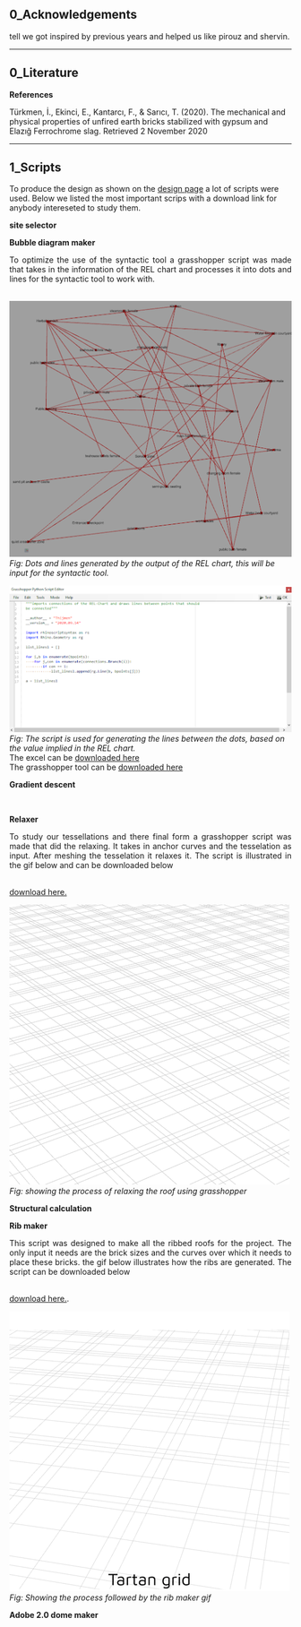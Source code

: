 ## 0_Acknowledgements  
tell we got inspired by previous years and helped us like pirouz and shervin.

---
## 0_Literature

**References**

Türkmen, İ., Ekinci, E., Kantarcı, F., & Sarıcı, T. (2020). The mechanical and physical properties of unfired earth bricks stabilized with gypsum and Elazığ Ferrochrome slag. Retrieved 2 November 2020


---

## 1_Scripts

To produce the design as shown on the [design page](design.md) a lot of scripts were used.
Below we listed the most important scrips with a download link for anybody intereseted to study them.

**site selector**

**Bubble diagram maker**  
<div style="text-align: justify">
To optimize the use of the syntactic tool a grasshopper script was made that takes in the information of the REL chart and processes it into dots and lines for the syntactic tool to work with.
</div>
</br>

![dots and lines for bubble diagram](rev\configuration\bubble_diagram\bubble_lines.png)
*Fig: Dots and lines generated by the output of the REL chart, this will be input for the syntactic tool.*

![script for making all this](rev\configuration\bubble_diagram\bubble_script.png)  
*Fig: The script is used for generating the lines between the dots, based on the value implied in the REL chart.*  
The excel can be [downloaded here](rev\scripts\Wellness_Centre_requirements.xlsx)  
The grasshopper tool can be [downloaded here](rev\scripts\Basic_bubble_diagram.gh)


**Gradient descent**
<div style="text-align: justify">

</div>
</br>

**Relaxer**  
<div style="text-align: justify">
To study our tessellations and there final form a grasshopper script was made that did the relaxing.
It takes in anchor curves and the tesselation as input. After meshing the tesselation it relaxes it.
The script is illustrated in the gif below and can be downloaded below </div>
</br>

[download here.](rev\scripts\tesselation_relaxer.gh)

![Relaxing process](rev\forming\relaxer.gif)  
*Fig: showing the process of relaxing the roof using grasshopper*

**Structural calculation**

**Rib maker**  
<div style="text-align: justify">
This script was designed to make all the ribbed roofs for the project.
The only input it needs are the brick sizes and the curves over which it needs to place these bricks.
the gif below illustrates how the ribs are generated. The script can be downloaded below
</div>
</br>

[download here.](rev\scripts\Rib_brickgen.gh).

![Rib maker](rev\constructability\Rib-gif.gif)  
*Fig: Showing the process followed by the rib maker gif*

**Adobe 2.0 dome maker**
